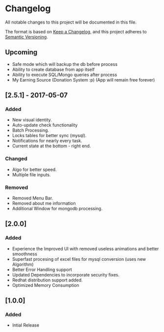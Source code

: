 # Changelog
All notable changes to this project will be documented in this file.

The format is based on [Keep a Changelog](https://keepachangelog.com/en/1.0.0/),
and this project adheres to [Semantic Versioning](https://semver.org/spec/v2.0.0.html).

## Upcoming
- Safe mode which will backup the db before process
- Ability to create database from app itself
- Ability to execute SQL/Mongo queries after process
- My Earning Source (Donation System :p) (App will remain free forever)

## [2.5.1] - 2017-05-07
### Added
- New visual identity.
- Auto-update check functionality
- Batch Processing.
- Locks tables for better sync (mysql).
- Notifications for nearly every task.
- Current state at the bottom - right end.

### Changed
- Algo for better speed.
- Multiple file inputs.

### Removed
- Removed Menu Bar.
- Removed about me information
- Additional Window for mongodb processing.

## [2.0.0]

### Added
- Experience the Improved UI with removed useless animations and better smoothness
- Superfast procesing of excel files for mysql conversion (uses new Algorithm)
- Better Error Handling support
- Updated Dependencies to incorporate security fixes.
- Redhat distribution support added.
- Optimized Memory Consumption

## [1.0.0]

### Added
- Intial Release